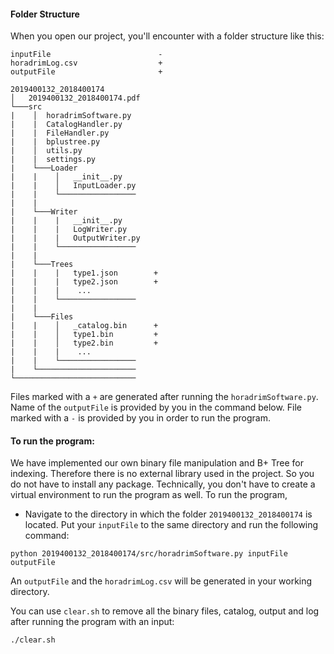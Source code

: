 #### Folder Structure

When you open our project, you'll encounter with a folder structure like this:

```
inputFile                        -
horadrimLog.csv                  +
outputFile                       +

2019400132_2018400174
│   2019400132_2018400174.pdf  
└───src
|    │  horadrimSoftware.py
|    |  CatalogHandler.py
|    |  FileHandler.py
|    |  bplustree.py
|    │  utils.py
|    |  settings.py
|    └───Loader
|    |    │   __init__.py
|    |    │   InputLoader.py
|    |    └─────────────────
|    |
|    └───Writer
|    |    |   __init__.py
|    |    |   LogWriter.py
|    |    |   OutputWriter.py
|    |    └─────────────────
|    |
|    └───Trees
|    |    |   type1.json        +
|    |    |   type2.json        + 
|    |    |    ...
|    |    └─────────────────
|    |
|    └───Files
|    |    │   _catalog.bin      +
|    |    │   type1.bin         +
|    |    │   type2.bin         +
|    |    |    ...
|    |    └─────────────────
|    └──────────────────────
└───────────────────────────
```

Files marked with a ```+``` are generated after running the ```horadrimSoftware.py```. Name of the ```outputFile``` is provided by you in the command below. File marked with a ```-``` is provided by you in order to run the program.


#### To run the program: 

We have implemented our own binary file manipulation and B+ Tree for indexing. Therefore there is no external library used in the project. 
So you do not have to install any package. Technically, you don't have to create a virtual environment to run the program as well. To run the program, 
* Navigate to the directory in which the folder ```2019400132_2018400174``` is located. Put your ```inputFile``` to the same directory and run the following command:
```
python 2019400132_2018400174/src/horadrimSoftware.py inputFile outputFile
```
An ```outputFile``` and the ```horadrimLog.csv``` will be generated in your working directory.

You can use ```clear.sh``` to remove all the binary files, catalog, output and log after running the program with an input:
```
./clear.sh
```
